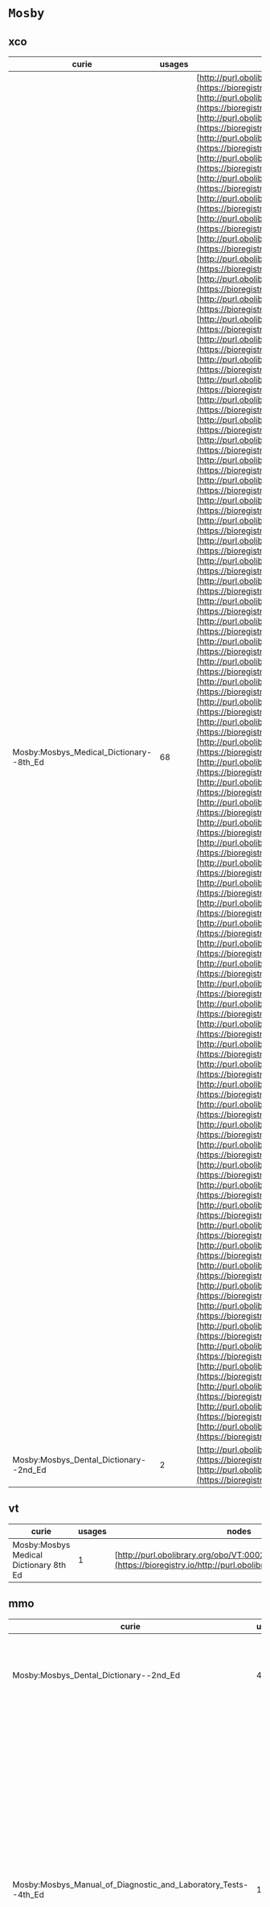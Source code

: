 # `Mosby`

## xco

| curie                                   |   usages | nodes                                                                                                                                                                                                                                                                                                                                                                                                                                                                                                                                                                                                                                                                                                                                                                                                                                                                                                                                                                                                                                                                                                                                                                                                                                                                                                                                                                                                                                                                                                                                                                                                                                                                                                                                                                                                                                                                                                                                                                                                                                                                                                                                                                                                                                                                                                                                                                                                                                                                                                                                                                                                                                                                                                                                                                                                                                                                                                                                                                                                                                                                                                                                                                                                                                                                                                                                                                                                                                                                                                                                                                                                                                                                                                                                                                                                                                                                                                                                                                                                                                                                                                                                                                                                                                                                                                                                                                                                                                                                                                                                                                                                                                                                                                                                                                                                                                                                                                                                                                                                                                                                                                                                                                                                                                                                                                                                                                                                                                                                                                                                                                                                                                                                                                                                                                                                                                                                                                                                                                                                                                                                                                                                                                                                                                                                                                                                                                                                                                                                                                                                                                                                                                                                                                                                                                                                                                                                                                                                                                                                                                                                                                                                                                                                                                                                                                                                                                                                                                                                                                                                                                                                                                                                                                                                                                                                                                                                                                                                                                                              |
|-----------------------------------------|----------|----------------------------------------------------------------------------------------------------------------------------------------------------------------------------------------------------------------------------------------------------------------------------------------------------------------------------------------------------------------------------------------------------------------------------------------------------------------------------------------------------------------------------------------------------------------------------------------------------------------------------------------------------------------------------------------------------------------------------------------------------------------------------------------------------------------------------------------------------------------------------------------------------------------------------------------------------------------------------------------------------------------------------------------------------------------------------------------------------------------------------------------------------------------------------------------------------------------------------------------------------------------------------------------------------------------------------------------------------------------------------------------------------------------------------------------------------------------------------------------------------------------------------------------------------------------------------------------------------------------------------------------------------------------------------------------------------------------------------------------------------------------------------------------------------------------------------------------------------------------------------------------------------------------------------------------------------------------------------------------------------------------------------------------------------------------------------------------------------------------------------------------------------------------------------------------------------------------------------------------------------------------------------------------------------------------------------------------------------------------------------------------------------------------------------------------------------------------------------------------------------------------------------------------------------------------------------------------------------------------------------------------------------------------------------------------------------------------------------------------------------------------------------------------------------------------------------------------------------------------------------------------------------------------------------------------------------------------------------------------------------------------------------------------------------------------------------------------------------------------------------------------------------------------------------------------------------------------------------------------------------------------------------------------------------------------------------------------------------------------------------------------------------------------------------------------------------------------------------------------------------------------------------------------------------------------------------------------------------------------------------------------------------------------------------------------------------------------------------------------------------------------------------------------------------------------------------------------------------------------------------------------------------------------------------------------------------------------------------------------------------------------------------------------------------------------------------------------------------------------------------------------------------------------------------------------------------------------------------------------------------------------------------------------------------------------------------------------------------------------------------------------------------------------------------------------------------------------------------------------------------------------------------------------------------------------------------------------------------------------------------------------------------------------------------------------------------------------------------------------------------------------------------------------------------------------------------------------------------------------------------------------------------------------------------------------------------------------------------------------------------------------------------------------------------------------------------------------------------------------------------------------------------------------------------------------------------------------------------------------------------------------------------------------------------------------------------------------------------------------------------------------------------------------------------------------------------------------------------------------------------------------------------------------------------------------------------------------------------------------------------------------------------------------------------------------------------------------------------------------------------------------------------------------------------------------------------------------------------------------------------------------------------------------------------------------------------------------------------------------------------------------------------------------------------------------------------------------------------------------------------------------------------------------------------------------------------------------------------------------------------------------------------------------------------------------------------------------------------------------------------------------------------------------------------------------------------------------------------------------------------------------------------------------------------------------------------------------------------------------------------------------------------------------------------------------------------------------------------------------------------------------------------------------------------------------------------------------------------------------------------------------------------------------------------------------------------------------------------------------------------------------------------------------------------------------------------------------------------------------------------------------------------------------------------------------------------------------------------------------------------------------------------------------------------------------------------------------------------------------------------------------------------------------------------------------------------------------------------------------------------------------------------------------------------------------------------------------------------------------------------------------------------------------------------------------------------------------------------------------------------------------------------------------------------------------------------------------------------------------------------------------------------------------------------------------------------------------------------------------------------|
| Mosby:Mosbys_Medical_Dictionary--8th_Ed |       68 | [http://purl.obolibrary.org/obo/XCO:0000021](https://bioregistry.io/http://purl.obolibrary.org/obo/XCO:0000021), [http://purl.obolibrary.org/obo/XCO:0000042](https://bioregistry.io/http://purl.obolibrary.org/obo/XCO:0000042), [http://purl.obolibrary.org/obo/XCO:0000047](https://bioregistry.io/http://purl.obolibrary.org/obo/XCO:0000047), [http://purl.obolibrary.org/obo/XCO:0000048](https://bioregistry.io/http://purl.obolibrary.org/obo/XCO:0000048), [http://purl.obolibrary.org/obo/XCO:0000049](https://bioregistry.io/http://purl.obolibrary.org/obo/XCO:0000049), [http://purl.obolibrary.org/obo/XCO:0000050](https://bioregistry.io/http://purl.obolibrary.org/obo/XCO:0000050), [http://purl.obolibrary.org/obo/XCO:0000051](https://bioregistry.io/http://purl.obolibrary.org/obo/XCO:0000051), [http://purl.obolibrary.org/obo/XCO:0000052](https://bioregistry.io/http://purl.obolibrary.org/obo/XCO:0000052), [http://purl.obolibrary.org/obo/XCO:0000141](https://bioregistry.io/http://purl.obolibrary.org/obo/XCO:0000141), [http://purl.obolibrary.org/obo/XCO:0000146](https://bioregistry.io/http://purl.obolibrary.org/obo/XCO:0000146), [http://purl.obolibrary.org/obo/XCO:0000148](https://bioregistry.io/http://purl.obolibrary.org/obo/XCO:0000148), [http://purl.obolibrary.org/obo/XCO:0000173](https://bioregistry.io/http://purl.obolibrary.org/obo/XCO:0000173), [http://purl.obolibrary.org/obo/XCO:0000174](https://bioregistry.io/http://purl.obolibrary.org/obo/XCO:0000174), [http://purl.obolibrary.org/obo/XCO:0000175](https://bioregistry.io/http://purl.obolibrary.org/obo/XCO:0000175), [http://purl.obolibrary.org/obo/XCO:0000205](https://bioregistry.io/http://purl.obolibrary.org/obo/XCO:0000205), [http://purl.obolibrary.org/obo/XCO:0000216](https://bioregistry.io/http://purl.obolibrary.org/obo/XCO:0000216), [http://purl.obolibrary.org/obo/XCO:0000217](https://bioregistry.io/http://purl.obolibrary.org/obo/XCO:0000217), [http://purl.obolibrary.org/obo/XCO:0000220](https://bioregistry.io/http://purl.obolibrary.org/obo/XCO:0000220), [http://purl.obolibrary.org/obo/XCO:0000221](https://bioregistry.io/http://purl.obolibrary.org/obo/XCO:0000221), [http://purl.obolibrary.org/obo/XCO:0000222](https://bioregistry.io/http://purl.obolibrary.org/obo/XCO:0000222), [http://purl.obolibrary.org/obo/XCO:0000223](https://bioregistry.io/http://purl.obolibrary.org/obo/XCO:0000223), [http://purl.obolibrary.org/obo/XCO:0000228](https://bioregistry.io/http://purl.obolibrary.org/obo/XCO:0000228), [http://purl.obolibrary.org/obo/XCO:0000232](https://bioregistry.io/http://purl.obolibrary.org/obo/XCO:0000232), [http://purl.obolibrary.org/obo/XCO:0000244](https://bioregistry.io/http://purl.obolibrary.org/obo/XCO:0000244), [http://purl.obolibrary.org/obo/XCO:0000251](https://bioregistry.io/http://purl.obolibrary.org/obo/XCO:0000251), [http://purl.obolibrary.org/obo/XCO:0000269](https://bioregistry.io/http://purl.obolibrary.org/obo/XCO:0000269), [http://purl.obolibrary.org/obo/XCO:0000274](https://bioregistry.io/http://purl.obolibrary.org/obo/XCO:0000274), [http://purl.obolibrary.org/obo/XCO:0000276](https://bioregistry.io/http://purl.obolibrary.org/obo/XCO:0000276), [http://purl.obolibrary.org/obo/XCO:0000292](https://bioregistry.io/http://purl.obolibrary.org/obo/XCO:0000292), [http://purl.obolibrary.org/obo/XCO:0000327](https://bioregistry.io/http://purl.obolibrary.org/obo/XCO:0000327), [http://purl.obolibrary.org/obo/XCO:0000328](https://bioregistry.io/http://purl.obolibrary.org/obo/XCO:0000328), [http://purl.obolibrary.org/obo/XCO:0000329](https://bioregistry.io/http://purl.obolibrary.org/obo/XCO:0000329), [http://purl.obolibrary.org/obo/XCO:0000347](https://bioregistry.io/http://purl.obolibrary.org/obo/XCO:0000347), [http://purl.obolibrary.org/obo/XCO:0000348](https://bioregistry.io/http://purl.obolibrary.org/obo/XCO:0000348), [http://purl.obolibrary.org/obo/XCO:0000352](https://bioregistry.io/http://purl.obolibrary.org/obo/XCO:0000352), [http://purl.obolibrary.org/obo/XCO:0000353](https://bioregistry.io/http://purl.obolibrary.org/obo/XCO:0000353), [http://purl.obolibrary.org/obo/XCO:0000356](https://bioregistry.io/http://purl.obolibrary.org/obo/XCO:0000356), [http://purl.obolibrary.org/obo/XCO:0000372](https://bioregistry.io/http://purl.obolibrary.org/obo/XCO:0000372), [http://purl.obolibrary.org/obo/XCO:0000374](https://bioregistry.io/http://purl.obolibrary.org/obo/XCO:0000374), [http://purl.obolibrary.org/obo/XCO:0000400](https://bioregistry.io/http://purl.obolibrary.org/obo/XCO:0000400), [http://purl.obolibrary.org/obo/XCO:0000401](https://bioregistry.io/http://purl.obolibrary.org/obo/XCO:0000401), [http://purl.obolibrary.org/obo/XCO:0000403](https://bioregistry.io/http://purl.obolibrary.org/obo/XCO:0000403), [http://purl.obolibrary.org/obo/XCO:0000404](https://bioregistry.io/http://purl.obolibrary.org/obo/XCO:0000404), [http://purl.obolibrary.org/obo/XCO:0000410](https://bioregistry.io/http://purl.obolibrary.org/obo/XCO:0000410), [http://purl.obolibrary.org/obo/XCO:0000411](https://bioregistry.io/http://purl.obolibrary.org/obo/XCO:0000411), [http://purl.obolibrary.org/obo/XCO:0000414](https://bioregistry.io/http://purl.obolibrary.org/obo/XCO:0000414), [http://purl.obolibrary.org/obo/XCO:0000417](https://bioregistry.io/http://purl.obolibrary.org/obo/XCO:0000417), [http://purl.obolibrary.org/obo/XCO:0000418](https://bioregistry.io/http://purl.obolibrary.org/obo/XCO:0000418), [http://purl.obolibrary.org/obo/XCO:0000419](https://bioregistry.io/http://purl.obolibrary.org/obo/XCO:0000419), [http://purl.obolibrary.org/obo/XCO:0000436](https://bioregistry.io/http://purl.obolibrary.org/obo/XCO:0000436), [http://purl.obolibrary.org/obo/XCO:0000440](https://bioregistry.io/http://purl.obolibrary.org/obo/XCO:0000440), [http://purl.obolibrary.org/obo/XCO:0000442](https://bioregistry.io/http://purl.obolibrary.org/obo/XCO:0000442), [http://purl.obolibrary.org/obo/XCO:0000443](https://bioregistry.io/http://purl.obolibrary.org/obo/XCO:0000443), [http://purl.obolibrary.org/obo/XCO:0000444](https://bioregistry.io/http://purl.obolibrary.org/obo/XCO:0000444), [http://purl.obolibrary.org/obo/XCO:0000447](https://bioregistry.io/http://purl.obolibrary.org/obo/XCO:0000447), [http://purl.obolibrary.org/obo/XCO:0000452](https://bioregistry.io/http://purl.obolibrary.org/obo/XCO:0000452), [http://purl.obolibrary.org/obo/XCO:0000453](https://bioregistry.io/http://purl.obolibrary.org/obo/XCO:0000453), [http://purl.obolibrary.org/obo/XCO:0000454](https://bioregistry.io/http://purl.obolibrary.org/obo/XCO:0000454), [http://purl.obolibrary.org/obo/XCO:0000455](https://bioregistry.io/http://purl.obolibrary.org/obo/XCO:0000455), [http://purl.obolibrary.org/obo/XCO:0000457](https://bioregistry.io/http://purl.obolibrary.org/obo/XCO:0000457), [http://purl.obolibrary.org/obo/XCO:0000458](https://bioregistry.io/http://purl.obolibrary.org/obo/XCO:0000458), [http://purl.obolibrary.org/obo/XCO:0000464](https://bioregistry.io/http://purl.obolibrary.org/obo/XCO:0000464), [http://purl.obolibrary.org/obo/XCO:0000465](https://bioregistry.io/http://purl.obolibrary.org/obo/XCO:0000465), [http://purl.obolibrary.org/obo/XCO:0000467](https://bioregistry.io/http://purl.obolibrary.org/obo/XCO:0000467), [http://purl.obolibrary.org/obo/XCO:0000471](https://bioregistry.io/http://purl.obolibrary.org/obo/XCO:0000471), [http://purl.obolibrary.org/obo/XCO:0000505](https://bioregistry.io/http://purl.obolibrary.org/obo/XCO:0000505), [http://purl.obolibrary.org/obo/XCO:0000506](https://bioregistry.io/http://purl.obolibrary.org/obo/XCO:0000506), [http://purl.obolibrary.org/obo/XCO:0000508](https://bioregistry.io/http://purl.obolibrary.org/obo/XCO:0000508) |
| Mosby:Mosbys_Dental_Dictionary--2nd_Ed  |        2 | [http://purl.obolibrary.org/obo/XCO:0000341](https://bioregistry.io/http://purl.obolibrary.org/obo/XCO:0000341), [http://purl.obolibrary.org/obo/XCO:0000373](https://bioregistry.io/http://purl.obolibrary.org/obo/XCO:0000373)                                                                                                                                                                                                                                                                                                                                                                                                                                                                                                                                                                                                                                                                                                                                                                                                                                                                                                                                                                                                                                                                                                                                                                                                                                                                                                                                                                                                                                                                                                                                                                                                                                                                                                                                                                                                                                                                                                                                                                                                                                                                                                                                                                                                                                                                                                                                                                                                                                                                                                                                                                                                                                                                                                                                                                                                                                                                                                                                                                                                                                                                                                                                                                                                                                                                                                                                                                                                                                                                                                                                                                                                                                                                                                                                                                                                                                                                                                                                                                                                                                                                                                                                                                                                                                                                                                                                                                                                                                                                                                                                                                                                                                                                                                                                                                                                                                                                                                                                                                                                                                                                                                                                                                                                                                                                                                                                                                                                                                                                                                                                                                                                                                                                                                                                                                                                                                                                                                                                                                                                                                                                                                                                                                                                                                                                                                                                                                                                                                                                                                                                                                                                                                                                                                                                                                                                                                                                                                                                                                                                                                                                                                                                                                                                                                                                                                                                                                                                                                                                                                                                                                                                                                                                                                                                                                   |
## vt

| curie                                  |   usages | nodes                                                                                                         |
|----------------------------------------|----------|---------------------------------------------------------------------------------------------------------------|
| Mosby:Mosbys Medical Dictionary 8th Ed |        1 | [http://purl.obolibrary.org/obo/VT:0002796](https://bioregistry.io/http://purl.obolibrary.org/obo/VT:0002796) |
## mmo

| curie                                                          |   usages | nodes                                                                                                                                                                                                                                                                                                                                                                                                                                                                                                                                                                                                                                                                                                                                                                                                                                                                                                                                                                                                                                                                                                                                                                                                                                                                                                                                                                                                                                                                                                                                                                                                                                                                                                                                                                                                                                                                                                                                                                                                                                                                                                                                                                                                                                                                                                                                                                                                                                                                                                                                                                                                                                                                                                                                                                                                                                                                                                                                                                                                                                                                                                                                                                                                                                                                                                                                                                                                                                                                                                                                                                                                                                                                                                                                                                                                                                                                                                                                                                                                                                                                                                                                                                                                                                                                                                                                                                                                                                                                                                                                                                                                                                                                                                                                                                                                                                                                                                                                                                                                                                                                                                                                                                                                                                                                                                                                                                                                                                                                                                                                                                                                                                                                                                                                                                                                                                                                                                                                                                                                                                                                                                                                                                                                                                                                                                                                                                                                                                                                                                                                                                                                                                                                                                                                                                                                                                                                                                                                                                                                                                                                                                                                                                                                                                                                                                                                                                                                                                                                                                                                                                                                                                                                                                                                                                                                                                                                                                                                                                                                                                                                                                                                                                                                                                                                                                                                                                                                                                                                                                                                                                                                                                                                                                    |
|----------------------------------------------------------------|----------|----------------------------------------------------------------------------------------------------------------------------------------------------------------------------------------------------------------------------------------------------------------------------------------------------------------------------------------------------------------------------------------------------------------------------------------------------------------------------------------------------------------------------------------------------------------------------------------------------------------------------------------------------------------------------------------------------------------------------------------------------------------------------------------------------------------------------------------------------------------------------------------------------------------------------------------------------------------------------------------------------------------------------------------------------------------------------------------------------------------------------------------------------------------------------------------------------------------------------------------------------------------------------------------------------------------------------------------------------------------------------------------------------------------------------------------------------------------------------------------------------------------------------------------------------------------------------------------------------------------------------------------------------------------------------------------------------------------------------------------------------------------------------------------------------------------------------------------------------------------------------------------------------------------------------------------------------------------------------------------------------------------------------------------------------------------------------------------------------------------------------------------------------------------------------------------------------------------------------------------------------------------------------------------------------------------------------------------------------------------------------------------------------------------------------------------------------------------------------------------------------------------------------------------------------------------------------------------------------------------------------------------------------------------------------------------------------------------------------------------------------------------------------------------------------------------------------------------------------------------------------------------------------------------------------------------------------------------------------------------------------------------------------------------------------------------------------------------------------------------------------------------------------------------------------------------------------------------------------------------------------------------------------------------------------------------------------------------------------------------------------------------------------------------------------------------------------------------------------------------------------------------------------------------------------------------------------------------------------------------------------------------------------------------------------------------------------------------------------------------------------------------------------------------------------------------------------------------------------------------------------------------------------------------------------------------------------------------------------------------------------------------------------------------------------------------------------------------------------------------------------------------------------------------------------------------------------------------------------------------------------------------------------------------------------------------------------------------------------------------------------------------------------------------------------------------------------------------------------------------------------------------------------------------------------------------------------------------------------------------------------------------------------------------------------------------------------------------------------------------------------------------------------------------------------------------------------------------------------------------------------------------------------------------------------------------------------------------------------------------------------------------------------------------------------------------------------------------------------------------------------------------------------------------------------------------------------------------------------------------------------------------------------------------------------------------------------------------------------------------------------------------------------------------------------------------------------------------------------------------------------------------------------------------------------------------------------------------------------------------------------------------------------------------------------------------------------------------------------------------------------------------------------------------------------------------------------------------------------------------------------------------------------------------------------------------------------------------------------------------------------------------------------------------------------------------------------------------------------------------------------------------------------------------------------------------------------------------------------------------------------------------------------------------------------------------------------------------------------------------------------------------------------------------------------------------------------------------------------------------------------------------------------------------------------------------------------------------------------------------------------------------------------------------------------------------------------------------------------------------------------------------------------------------------------------------------------------------------------------------------------------------------------------------------------------------------------------------------------------------------------------------------------------------------------------------------------------------------------------------------------------------------------------------------------------------------------------------------------------------------------------------------------------------------------------------------------------------------------------------------------------------------------------------------------------------------------------------------------------------------------------------------------------------------------------------------------------------------------------------------------------------------------------------------------------------------------------------------------------------------------------------------------------------------------------------------------------------------------------------------------------------------------------------------------------------------------------------------------------------------------------------------------------------------------------------------------------------------------------------------------------------------------------------------------------------------------------------------------------------------------------------------------------------------------------------------------------------------------------------------------------------------------------------------------------------------------------------------------------------------------------------------------------------------------------------------------------------------------------------------------------------------------------------------------------------------------------|
| Mosby:Mosbys_Dental_Dictionary--2nd_Ed                         |        4 | [http://purl.obolibrary.org/obo/MMO:0000005](https://bioregistry.io/http://purl.obolibrary.org/obo/MMO:0000005), [http://purl.obolibrary.org/obo/MMO:0000006](https://bioregistry.io/http://purl.obolibrary.org/obo/MMO:0000006), [http://purl.obolibrary.org/obo/MMO:0000157](https://bioregistry.io/http://purl.obolibrary.org/obo/MMO:0000157), [http://purl.obolibrary.org/obo/MMO:0000239](https://bioregistry.io/http://purl.obolibrary.org/obo/MMO:0000239)                                                                                                                                                                                                                                                                                                                                                                                                                                                                                                                                                                                                                                                                                                                                                                                                                                                                                                                                                                                                                                                                                                                                                                                                                                                                                                                                                                                                                                                                                                                                                                                                                                                                                                                                                                                                                                                                                                                                                                                                                                                                                                                                                                                                                                                                                                                                                                                                                                                                                                                                                                                                                                                                                                                                                                                                                                                                                                                                                                                                                                                                                                                                                                                                                                                                                                                                                                                                                                                                                                                                                                                                                                                                                                                                                                                                                                                                                                                                                                                                                                                                                                                                                                                                                                                                                                                                                                                                                                                                                                                                                                                                                                                                                                                                                                                                                                                                                                                                                                                                                                                                                                                                                                                                                                                                                                                                                                                                                                                                                                                                                                                                                                                                                                                                                                                                                                                                                                                                                                                                                                                                                                                                                                                                                                                                                                                                                                                                                                                                                                                                                                                                                                                                                                                                                                                                                                                                                                                                                                                                                                                                                                                                                                                                                                                                                                                                                                                                                                                                                                                                                                                                                                                                                                                                                                                                                                                                                                                                                                                                                                                                                                                                                                                                                                       |
| Mosby:Mosbys_Manual_of_Diagnostic_and_Laboratory_Tests--4th_Ed |       17 | [http://purl.obolibrary.org/obo/MMO:0000033](https://bioregistry.io/http://purl.obolibrary.org/obo/MMO:0000033), [http://purl.obolibrary.org/obo/MMO:0000090](https://bioregistry.io/http://purl.obolibrary.org/obo/MMO:0000090), [http://purl.obolibrary.org/obo/MMO:0000093](https://bioregistry.io/http://purl.obolibrary.org/obo/MMO:0000093), [http://purl.obolibrary.org/obo/MMO:0000132](https://bioregistry.io/http://purl.obolibrary.org/obo/MMO:0000132), [http://purl.obolibrary.org/obo/MMO:0000146](https://bioregistry.io/http://purl.obolibrary.org/obo/MMO:0000146), [http://purl.obolibrary.org/obo/MMO:0000148](https://bioregistry.io/http://purl.obolibrary.org/obo/MMO:0000148), [http://purl.obolibrary.org/obo/MMO:0000151](https://bioregistry.io/http://purl.obolibrary.org/obo/MMO:0000151), [http://purl.obolibrary.org/obo/MMO:0000176](https://bioregistry.io/http://purl.obolibrary.org/obo/MMO:0000176), [http://purl.obolibrary.org/obo/MMO:0000185](https://bioregistry.io/http://purl.obolibrary.org/obo/MMO:0000185), [http://purl.obolibrary.org/obo/MMO:0000189](https://bioregistry.io/http://purl.obolibrary.org/obo/MMO:0000189), [http://purl.obolibrary.org/obo/MMO:0000190](https://bioregistry.io/http://purl.obolibrary.org/obo/MMO:0000190), [http://purl.obolibrary.org/obo/MMO:0000214](https://bioregistry.io/http://purl.obolibrary.org/obo/MMO:0000214), [http://purl.obolibrary.org/obo/MMO:0000215](https://bioregistry.io/http://purl.obolibrary.org/obo/MMO:0000215), [http://purl.obolibrary.org/obo/MMO:0000294](https://bioregistry.io/http://purl.obolibrary.org/obo/MMO:0000294), [http://purl.obolibrary.org/obo/MMO:0000295](https://bioregistry.io/http://purl.obolibrary.org/obo/MMO:0000295), [http://purl.obolibrary.org/obo/MMO:0000353](https://bioregistry.io/http://purl.obolibrary.org/obo/MMO:0000353), [http://purl.obolibrary.org/obo/MMO:0000354](https://bioregistry.io/http://purl.obolibrary.org/obo/MMO:0000354)                                                                                                                                                                                                                                                                                                                                                                                                                                                                                                                                                                                                                                                                                                                                                                                                                                                                                                                                                                                                                                                                                                                                                                                                                                                                                                                                                                                                                                                                                                                                                                                                                                                                                                                                                                                                                                                                                                                                                                                                                                                                                                                                                                                                                                                                                                                                                                                                                                                                                                                                                                                                                                                                                                                                                                                                                                                                                                                                                                                                                                                                                                                                                                                                                                                                                                                                                                                                                                                                                                                                                                                                                                                                                                                                                                                                                                                                                                                                                                                                                                                                                                                                                                                                                                                                                                                                                                                                                                                                                                                                                                                                                                                                                                                                                                                                                                                                                                                                                                                                                                                                                                                                                                                                                                                                                                                                                                                                                                                                                                                                                                                                                                                                                                                                                                                                                                                                                                                                                                                                                                                                                                                                                                                                                                                                                                                                                                                                                                                                                                                                                                                                                                                                                                          |
| Mosby:Mosbys_Medical_Dictionary--8th_Ed                        |       74 | [http://purl.obolibrary.org/obo/MMO:0000036](https://bioregistry.io/http://purl.obolibrary.org/obo/MMO:0000036), [http://purl.obolibrary.org/obo/MMO:0000040](https://bioregistry.io/http://purl.obolibrary.org/obo/MMO:0000040), [http://purl.obolibrary.org/obo/MMO:0000055](https://bioregistry.io/http://purl.obolibrary.org/obo/MMO:0000055), [http://purl.obolibrary.org/obo/MMO:0000095](https://bioregistry.io/http://purl.obolibrary.org/obo/MMO:0000095), [http://purl.obolibrary.org/obo/MMO:0000147](https://bioregistry.io/http://purl.obolibrary.org/obo/MMO:0000147), [http://purl.obolibrary.org/obo/MMO:0000162](https://bioregistry.io/http://purl.obolibrary.org/obo/MMO:0000162), [http://purl.obolibrary.org/obo/MMO:0000163](https://bioregistry.io/http://purl.obolibrary.org/obo/MMO:0000163), [http://purl.obolibrary.org/obo/MMO:0000168](https://bioregistry.io/http://purl.obolibrary.org/obo/MMO:0000168), [http://purl.obolibrary.org/obo/MMO:0000173](https://bioregistry.io/http://purl.obolibrary.org/obo/MMO:0000173), [http://purl.obolibrary.org/obo/MMO:0000179](https://bioregistry.io/http://purl.obolibrary.org/obo/MMO:0000179), [http://purl.obolibrary.org/obo/MMO:0000186](https://bioregistry.io/http://purl.obolibrary.org/obo/MMO:0000186), [http://purl.obolibrary.org/obo/MMO:0000187](https://bioregistry.io/http://purl.obolibrary.org/obo/MMO:0000187), [http://purl.obolibrary.org/obo/MMO:0000206](https://bioregistry.io/http://purl.obolibrary.org/obo/MMO:0000206), [http://purl.obolibrary.org/obo/MMO:0000207](https://bioregistry.io/http://purl.obolibrary.org/obo/MMO:0000207), [http://purl.obolibrary.org/obo/MMO:0000216](https://bioregistry.io/http://purl.obolibrary.org/obo/MMO:0000216), [http://purl.obolibrary.org/obo/MMO:0000225](https://bioregistry.io/http://purl.obolibrary.org/obo/MMO:0000225), [http://purl.obolibrary.org/obo/MMO:0000238](https://bioregistry.io/http://purl.obolibrary.org/obo/MMO:0000238), [http://purl.obolibrary.org/obo/MMO:0000246](https://bioregistry.io/http://purl.obolibrary.org/obo/MMO:0000246), [http://purl.obolibrary.org/obo/MMO:0000308](https://bioregistry.io/http://purl.obolibrary.org/obo/MMO:0000308), [http://purl.obolibrary.org/obo/MMO:0000309](https://bioregistry.io/http://purl.obolibrary.org/obo/MMO:0000309), [http://purl.obolibrary.org/obo/MMO:0000311](https://bioregistry.io/http://purl.obolibrary.org/obo/MMO:0000311), [http://purl.obolibrary.org/obo/MMO:0000312](https://bioregistry.io/http://purl.obolibrary.org/obo/MMO:0000312), [http://purl.obolibrary.org/obo/MMO:0000313](https://bioregistry.io/http://purl.obolibrary.org/obo/MMO:0000313), [http://purl.obolibrary.org/obo/MMO:0000314](https://bioregistry.io/http://purl.obolibrary.org/obo/MMO:0000314), [http://purl.obolibrary.org/obo/MMO:0000331](https://bioregistry.io/http://purl.obolibrary.org/obo/MMO:0000331), [http://purl.obolibrary.org/obo/MMO:0000337](https://bioregistry.io/http://purl.obolibrary.org/obo/MMO:0000337), [http://purl.obolibrary.org/obo/MMO:0000345](https://bioregistry.io/http://purl.obolibrary.org/obo/MMO:0000345), [http://purl.obolibrary.org/obo/MMO:0000346](https://bioregistry.io/http://purl.obolibrary.org/obo/MMO:0000346), [http://purl.obolibrary.org/obo/MMO:0000348](https://bioregistry.io/http://purl.obolibrary.org/obo/MMO:0000348), [http://purl.obolibrary.org/obo/MMO:0000349](https://bioregistry.io/http://purl.obolibrary.org/obo/MMO:0000349), [http://purl.obolibrary.org/obo/MMO:0000350](https://bioregistry.io/http://purl.obolibrary.org/obo/MMO:0000350), [http://purl.obolibrary.org/obo/MMO:0000351](https://bioregistry.io/http://purl.obolibrary.org/obo/MMO:0000351), [http://purl.obolibrary.org/obo/MMO:0000352](https://bioregistry.io/http://purl.obolibrary.org/obo/MMO:0000352), [http://purl.obolibrary.org/obo/MMO:0000358](https://bioregistry.io/http://purl.obolibrary.org/obo/MMO:0000358), [http://purl.obolibrary.org/obo/MMO:0000359](https://bioregistry.io/http://purl.obolibrary.org/obo/MMO:0000359), [http://purl.obolibrary.org/obo/MMO:0000360](https://bioregistry.io/http://purl.obolibrary.org/obo/MMO:0000360), [http://purl.obolibrary.org/obo/MMO:0000371](https://bioregistry.io/http://purl.obolibrary.org/obo/MMO:0000371), [http://purl.obolibrary.org/obo/MMO:0000372](https://bioregistry.io/http://purl.obolibrary.org/obo/MMO:0000372), [http://purl.obolibrary.org/obo/MMO:0000381](https://bioregistry.io/http://purl.obolibrary.org/obo/MMO:0000381), [http://purl.obolibrary.org/obo/MMO:0000382](https://bioregistry.io/http://purl.obolibrary.org/obo/MMO:0000382), [http://purl.obolibrary.org/obo/MMO:0000401](https://bioregistry.io/http://purl.obolibrary.org/obo/MMO:0000401), [http://purl.obolibrary.org/obo/MMO:0000405](https://bioregistry.io/http://purl.obolibrary.org/obo/MMO:0000405), [http://purl.obolibrary.org/obo/MMO:0000450](https://bioregistry.io/http://purl.obolibrary.org/obo/MMO:0000450), [http://purl.obolibrary.org/obo/MMO:0000451](https://bioregistry.io/http://purl.obolibrary.org/obo/MMO:0000451), [http://purl.obolibrary.org/obo/MMO:0000452](https://bioregistry.io/http://purl.obolibrary.org/obo/MMO:0000452), [http://purl.obolibrary.org/obo/MMO:0000453](https://bioregistry.io/http://purl.obolibrary.org/obo/MMO:0000453), [http://purl.obolibrary.org/obo/MMO:0000456](https://bioregistry.io/http://purl.obolibrary.org/obo/MMO:0000456), [http://purl.obolibrary.org/obo/MMO:0000510](https://bioregistry.io/http://purl.obolibrary.org/obo/MMO:0000510), [http://purl.obolibrary.org/obo/MMO:0000518](https://bioregistry.io/http://purl.obolibrary.org/obo/MMO:0000518), [http://purl.obolibrary.org/obo/MMO:0000519](https://bioregistry.io/http://purl.obolibrary.org/obo/MMO:0000519), [http://purl.obolibrary.org/obo/MMO:0000520](https://bioregistry.io/http://purl.obolibrary.org/obo/MMO:0000520), [http://purl.obolibrary.org/obo/MMO:0000521](https://bioregistry.io/http://purl.obolibrary.org/obo/MMO:0000521), [http://purl.obolibrary.org/obo/MMO:0000522](https://bioregistry.io/http://purl.obolibrary.org/obo/MMO:0000522), [http://purl.obolibrary.org/obo/MMO:0000523](https://bioregistry.io/http://purl.obolibrary.org/obo/MMO:0000523), [http://purl.obolibrary.org/obo/MMO:0000524](https://bioregistry.io/http://purl.obolibrary.org/obo/MMO:0000524), [http://purl.obolibrary.org/obo/MMO:0000525](https://bioregistry.io/http://purl.obolibrary.org/obo/MMO:0000525), [http://purl.obolibrary.org/obo/MMO:0000526](https://bioregistry.io/http://purl.obolibrary.org/obo/MMO:0000526), [http://purl.obolibrary.org/obo/MMO:0000527](https://bioregistry.io/http://purl.obolibrary.org/obo/MMO:0000527), [http://purl.obolibrary.org/obo/MMO:0000528](https://bioregistry.io/http://purl.obolibrary.org/obo/MMO:0000528), [http://purl.obolibrary.org/obo/MMO:0000529](https://bioregistry.io/http://purl.obolibrary.org/obo/MMO:0000529), [http://purl.obolibrary.org/obo/MMO:0000530](https://bioregistry.io/http://purl.obolibrary.org/obo/MMO:0000530), [http://purl.obolibrary.org/obo/MMO:0000531](https://bioregistry.io/http://purl.obolibrary.org/obo/MMO:0000531), [http://purl.obolibrary.org/obo/MMO:0000532](https://bioregistry.io/http://purl.obolibrary.org/obo/MMO:0000532), [http://purl.obolibrary.org/obo/MMO:0000541](https://bioregistry.io/http://purl.obolibrary.org/obo/MMO:0000541), [http://purl.obolibrary.org/obo/MMO:0000550](https://bioregistry.io/http://purl.obolibrary.org/obo/MMO:0000550), [http://purl.obolibrary.org/obo/MMO:0000551](https://bioregistry.io/http://purl.obolibrary.org/obo/MMO:0000551), [http://purl.obolibrary.org/obo/MMO:0000552](https://bioregistry.io/http://purl.obolibrary.org/obo/MMO:0000552), [http://purl.obolibrary.org/obo/MMO:0000553](https://bioregistry.io/http://purl.obolibrary.org/obo/MMO:0000553), [http://purl.obolibrary.org/obo/MMO:0000554](https://bioregistry.io/http://purl.obolibrary.org/obo/MMO:0000554), [http://purl.obolibrary.org/obo/MMO:0000555](https://bioregistry.io/http://purl.obolibrary.org/obo/MMO:0000555), [http://purl.obolibrary.org/obo/MMO:0000556](https://bioregistry.io/http://purl.obolibrary.org/obo/MMO:0000556), [http://purl.obolibrary.org/obo/MMO:0000557](https://bioregistry.io/http://purl.obolibrary.org/obo/MMO:0000557), [http://purl.obolibrary.org/obo/MMO:0000639](https://bioregistry.io/http://purl.obolibrary.org/obo/MMO:0000639), [http://purl.obolibrary.org/obo/MMO:0000645](https://bioregistry.io/http://purl.obolibrary.org/obo/MMO:0000645) |
| Mosby:Mosbys_Medical_Dictionary--9th_Ed                        |        2 | [http://purl.obolibrary.org/obo/MMO:0000588](https://bioregistry.io/http://purl.obolibrary.org/obo/MMO:0000588), [http://purl.obolibrary.org/obo/MMO:0000629](https://bioregistry.io/http://purl.obolibrary.org/obo/MMO:0000629)                                                                                                                                                                                                                                                                                                                                                                                                                                                                                                                                                                                                                                                                                                                                                                                                                                                                                                                                                                                                                                                                                                                                                                                                                                                                                                                                                                                                                                                                                                                                                                                                                                                                                                                                                                                                                                                                                                                                                                                                                                                                                                                                                                                                                                                                                                                                                                                                                                                                                                                                                                                                                                                                                                                                                                                                                                                                                                                                                                                                                                                                                                                                                                                                                                                                                                                                                                                                                                                                                                                                                                                                                                                                                                                                                                                                                                                                                                                                                                                                                                                                                                                                                                                                                                                                                                                                                                                                                                                                                                                                                                                                                                                                                                                                                                                                                                                                                                                                                                                                                                                                                                                                                                                                                                                                                                                                                                                                                                                                                                                                                                                                                                                                                                                                                                                                                                                                                                                                                                                                                                                                                                                                                                                                                                                                                                                                                                                                                                                                                                                                                                                                                                                                                                                                                                                                                                                                                                                                                                                                                                                                                                                                                                                                                                                                                                                                                                                                                                                                                                                                                                                                                                                                                                                                                                                                                                                                                                                                                                                                                                                                                                                                                                                                                                                                                                                                                                                                                                                                         |
